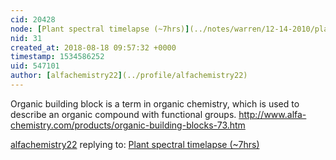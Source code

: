 ```yaml
---
cid: 20428
node: [Plant spectral timelapse (~7hrs)](../notes/warren/12-14-2010/plant-spectral-timelapse-7hrs)
nid: 31
created_at: 2018-08-18 09:57:32 +0000
timestamp: 1534586252
uid: 547101
author: [alfachemistry22](../profile/alfachemistry22)
---
```


Organic building block is a term in organic chemistry, which is used to describe an organic compound with functional groups. http://www.alfa-chemistry.com/products/organic-building-blocks-73.htm


[alfachemistry22](../profile/alfachemistry22) replying to: [Plant spectral timelapse (~7hrs)](../notes/warren/12-14-2010/plant-spectral-timelapse-7hrs)

